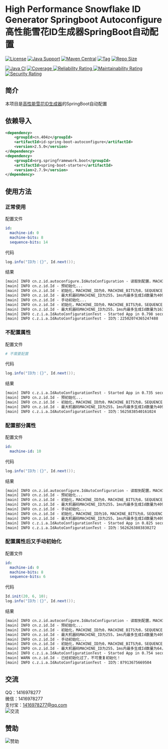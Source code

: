 # High Performance Snowflake ID Generator Springboot Autoconfigure 高性能雪花ID生成器SpringBoot自动配置

[![License](https://img.shields.io/github/license/ali1416/id-spring-boot-autoconfigure?label=License)](https://opensource.org/licenses/BSD-3-Clause)
[![Java Support](https://img.shields.io/badge/Java-8+-green)](https://openjdk.org/)
[![Maven Central](https://img.shields.io/maven-central/v/cn.404z/id-spring-boot-autoconfigure?label=Maven%20Central)](https://mvnrepository.com/artifact/cn.404z/id-spring-boot-autoconfigure)
[![Tag](https://img.shields.io/github/v/tag/ali1416/id-spring-boot-autoconfigure?label=Tag)](https://github.com/ALI1416/id-spring-boot-autoconfigure/tags)
[![Repo Size](https://img.shields.io/github/repo-size/ali1416/id-spring-boot-autoconfigure?label=Repo%20Size&color=success)](https://github.com/ALI1416/id-spring-boot-autoconfigure)

[![Java CI](https://github.com/ALI1416/id-spring-boot-autoconfigure/actions/workflows/ci.yml/badge.svg)](https://github.com/ALI1416/id-spring-boot-autoconfigure/actions/workflows/ci.yml)
[![Coverage](https://sonarcloud.io/api/project_badges/measure?project=ALI1416_id-spring-boot-autoconfigure&metric=coverage)
![Reliability Rating](https://sonarcloud.io/api/project_badges/measure?project=ALI1416_id-spring-boot-autoconfigure&metric=reliability_rating)
![Maintainability Rating](https://sonarcloud.io/api/project_badges/measure?project=ALI1416_id-spring-boot-autoconfigure&metric=sqale_rating)
![Security Rating](https://sonarcloud.io/api/project_badges/measure?project=ALI1416_id-spring-boot-autoconfigure&metric=security_rating)](https://sonarcloud.io/summary/new_code?id=ALI1416_id-spring-boot-autoconfigure)

## 简介

本项目是[高性能雪花ID生成器](https://github.com/ALI1416/id)的SpringBoot自动配置

## 依赖导入

```xml
<dependency>
    <groupId>cn.404z</groupId>
    <artifactId>id-spring-boot-autoconfigure</artifactId>
    <version>2.5.0</version>
</dependency>
<dependency>
    <groupId>org.springframework.boot</groupId>
    <artifactId>spring-boot-starter</artifactId>
    <version>2.7.9</version>
</dependency>
```

## 使用方法

### 正常使用

配置文件

```yml
id:
  machine-id: 0
  machine-bits: 8
  sequence-bits: 14
```

代码

```java
log.info("ID为：{}", Id.next());
```

结果

```txt
[main] INFO cn.z.id.autoconfigure.IdAutoConfiguration - 读取到配置，MACHINE_ID为0，MACHINE_BITS为8，SEQUENCE_BITS为14
[main] INFO cn.z.id.Id - 预初始化...
[main] INFO cn.z.id.Id - 初始化，MACHINE_ID为0，MACHINE_BITS为8，SEQUENCE_BITS为12
[main] INFO cn.z.id.Id - 最大机器码MACHINE_ID为255，1ms内最多生成Id数量为4096，时钟最早回拨到2021-01-01 08:00:00.0，可使用时间大约为278年，失效日期为2299-09-27 23:10:22.207
[main] INFO cn.z.id.Id - 手动初始化...
[main] INFO cn.z.id.Id - 初始化，MACHINE_ID为0，MACHINE_BITS为8，SEQUENCE_BITS为14
[main] INFO cn.z.id.Id - 最大机器码MACHINE_ID为255，1ms内最多生成Id数量为16384，时钟最早回拨到2021-01-01 08:00:00.0，可使用时间大约为69年，失效日期为2090-09-07 23:47:35.551
[main] INFO c.z.i.a.IdAutoConfigurationTest - Started App in 0.798 seconds (JVM running for 1.632)
[main] INFO c.z.i.a.IdAutoConfigurationTest - ID为：22502074365247488
```

### 不配置属性

配置文件

```yml
# 不需要配置
```

代码

```java
log.info("ID为：{}", Id.next());
```

结果

```txt
[main] INFO c.z.i.a.IdAutoConfigurationTest - Started App in 0.735 seconds (JVM running for 1.401)
[main] INFO cn.z.id.Id - 预初始化...
[main] INFO cn.z.id.Id - 初始化，MACHINE_ID为0，MACHINE_BITS为8，SEQUENCE_BITS为12
[main] INFO cn.z.id.Id - 最大机器码MACHINE_ID为255，1ms内最多生成Id数量为4096，时钟最早回拨到2021-01-01 08:00:00.0，可使用时间大约为278年，失效日期为2299-09-27 23:10:22.207
[main] INFO c.z.i.a.IdAutoConfigurationTest - ID为：5625838540161024
```

### 配置部分属性

配置文件

```yml
id:
  machine-id: 10
```

代码

```java
log.info("ID为：{}", Id.next());
```

结果

```txt
[main] INFO cn.z.id.autoconfigure.IdAutoConfiguration - 读取到配置，MACHINE_ID为10
[main] INFO cn.z.id.Id - 预初始化...
[main] INFO cn.z.id.Id - 初始化，MACHINE_ID为0，MACHINE_BITS为8，SEQUENCE_BITS为12
[main] INFO cn.z.id.Id - 最大机器码MACHINE_ID为255，1ms内最多生成Id数量为4096，时钟最早回拨到2021-01-01 08:00:00.0，可使用时间大约为278年，失效日期为2299-09-27 23:10:22.207
[main] INFO cn.z.id.Id - 手动初始化...
[main] INFO cn.z.id.Id - 初始化，MACHINE_ID为10，MACHINE_BITS为8，SEQUENCE_BITS为12
[main] INFO cn.z.id.Id - 最大机器码MACHINE_ID为255，1ms内最多生成Id数量为4096，时钟最早回拨到2021-01-01 08:00:00.0，可使用时间大约为278年，失效日期为2299-09-27 23:10:22.207
[main] INFO c.z.i.a.IdAutoConfigurationTest - Started App in 0.825 seconds (JVM running for 1.509)
[main] INFO c.z.i.a.IdAutoConfigurationTest - ID为：5626263803830272
```

### 配置属性后又手动初始化

配置文件

```yml
id:
  machine-id: 0
  machine-bits: 8
  sequence-bits: 6
```

代码

```java
Id.init(20, 6, 10);
log.info("ID为：{}", Id.next());
```

结果

```txt
[main] INFO cn.z.id.autoconfigure.IdAutoConfiguration - 读取到配置，MACHINE_ID为0，MACHINE_BITS为8，SEQUENCE_BITS为6
[main] INFO cn.z.id.Id - 预初始化...
[main] INFO cn.z.id.Id - 初始化，MACHINE_ID为0，MACHINE_BITS为8，SEQUENCE_BITS为12
[main] INFO cn.z.id.Id - 最大机器码MACHINE_ID为255，1ms内最多生成Id数量为4096，时钟最早回拨到2021-01-01 08:00:00.0，可使用时间大约为278年，失效日期为2299-09-27 23:10:22.207
[main] INFO cn.z.id.Id - 手动初始化...
[main] INFO cn.z.id.Id - 初始化，MACHINE_ID为0，MACHINE_BITS为8，SEQUENCE_BITS为6
[main] INFO cn.z.id.Id - 最大机器码MACHINE_ID为255，1ms内最多生成Id数量为64，时钟最早回拨到2021-01-01 08:00:00.0，可使用时间大约为17851年，失效日期为19860-03-05 19:03:41.311
[main] INFO c.z.i.a.IdAutoConfigurationTest - Started App in 0.754 seconds (JVM running for 1.378)
[main] WARN cn.z.id.Id - 已经初始化过了，不可重复初始化！
[main] INFO c.z.i.a.IdAutoConfigurationTest - ID为：87913675669504
```

## 交流

QQ：1416978277  
微信：1416978277  
支付宝：1416978277@qq.com  
![交流](https://cdn.jsdelivr.net/gh/ALI1416/ALI1416/image/contact.png)

## 赞助

![赞助](https://cdn.jsdelivr.net/gh/ALI1416/ALI1416/image/donate.png)
